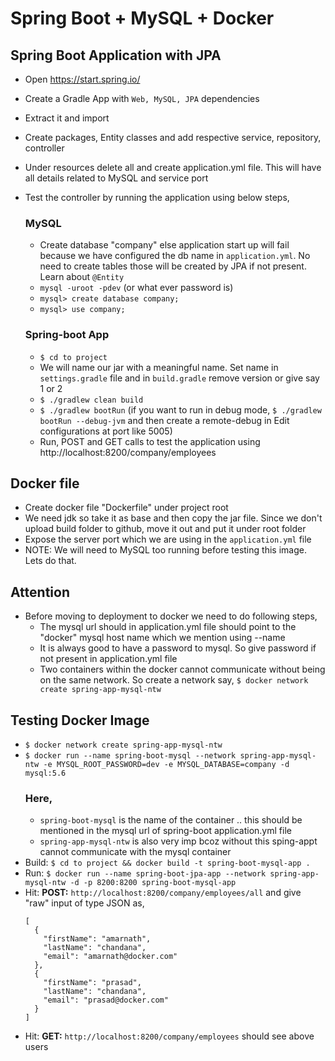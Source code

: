 # Spring Boot + MySQL + Docker

## Spring Boot Application with JPA
- Open https://start.spring.io/
- Create a Gradle App with `Web, MySQL, JPA` dependencies
- Extract it and import
- Create packages, Entity classes and add respective service, repository, controller
- Under resources delete all and create application.yml file. This will have all details related to MySQL and service port
- Test the controller by running the application using below steps,
  
  ### MySQL
  - Create database "company" else application start up will fail because we have configured the db name in `application.yml`. No need to create tables those will be created by JPA if not present. Learn about `@Entity`
  - `mysql -uroot -pdev`   (or what ever password is)
  - `mysql> create database company;`
  - `mysql> use company;`

  ### Spring-boot App
  - `$ cd to project`
  - We will name our jar with a meaningful name. Set name in `settings.gradle` file and in `build.gradle` remove version or give say 1 or 2
  - `$ ./gradlew clean build`
  - `$ ./gradlew bootRun` (if you want to run in debug mode, `$ ./gradlew bootRun --debug-jvm` and then create a remote-debug in Edit configurations at port like 5005)
  - Run, POST and GET calls to test the application using http://localhost:8200/company/employees

## Docker file
- Create docker file "Dockerfile" under project root
- We need jdk so take it as base and then copy the jar file. Since we don't upload build folder to github, move it out and put it under root folder
- Expose the server port which we are using in the `application.yml` file
- NOTE: We will need to MySQL too running before testing this image. Lets do that.

## Attention
- Before moving to deployment to docker we need to do following steps,
  - The mysql url should in application.yml file should point to the "docker" mysql host name which we mention using --name
  - It is always good to have a password to mysql. So give password if not present in application.yml file
  - Two containers within the docker cannot communicate without being on the same network. So create a network say, `$ docker network create spring-app-mysql-ntw`

## Testing Docker Image
- `$ docker network create spring-app-mysql-ntw`
- `$ docker run --name spring-boot-mysql --network spring-app-mysql-ntw -e MYSQL_ROOT_PASSWORD=dev -e MYSQL_DATABASE=company -d mysql:5.6`
  ### Here,
  - `spring-boot-mysql` is the name of the container .. this should be mentioned in the mysql url of spring-boot application.yml file
  - `spring-app-mysql-ntw` is also very imp bcoz without this sping-appt cannot communicate with the mysql container
- Build: `$ cd to project && docker build -t spring-boot-mysql-app .`
- Run: `$ docker run --name spring-boot-jpa-app --network spring-app-mysql-ntw -d -p 8200:8200 spring-boot-mysql-app`
- Hit: **POST:** `http://localhost:8200/company/employees/all` and give "raw" input of type JSON as,
  ```
  [
    {
      "firstName": "amarnath",
      "lastName": "chandana",
      "email": "amarnath@docker.com"
    },
    {
      "firstName": "prasad",
      "lastName": "chandana",
      "email": "prasad@docker.com"
    }
  ]
  ```
- Hit: **GET:** `http://localhost:8200/company/employees` should see above users


